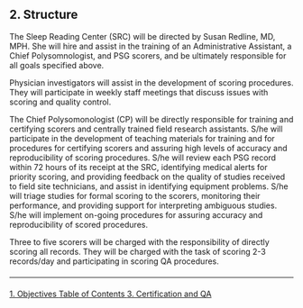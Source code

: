 ## 2. Structure

The Sleep Reading Center (SRC) will be directed by Susan Redline, MD, MPH.  She will hire and assist in the training of an Administrative Assistant, a Chief Polysomnologist, and PSG scorers, and be ultimately responsible for all goals specified above.

Physician investigators will assist in the development of scoring procedures.  They will participate in weekly staff meetings that discuss issues with scoring and quality control.

The Chief Polysomonologist (CP) will be directly responsible for training and certifying scorers and centrally trained field research assistants.  S/he will participate in the development of teaching materials for training and for procedures for certifying scorers and assuring high levels of accuracy and reproducibility of scoring procedures.  S/he will review each PSG record within 72 hours of its receipt at the SRC, identifying medical alerts for priority scoring, and providing feedback on the quality of studies received to field site technicians, and assist in identifying equipment problems.   S/he will triage studies for formal scoring to the scorers, monitoring their performance, and providing support for interpreting ambiguous studies.  S/he will implement on-going procedures for assuring accuracy and reproducibility of scored procedures.

Three to five scorers will be charged with the responsibility of directly scoring all records.  They will be charged with the task of scoring 2-3 records/day and participating in scoring QA procedures.

<hr class="soften" style="margin-top: 20px;margin-bottom: 20px;"/>

<div class="center">
<div class="btn-group">
  <a href=":datasets_path:/shhs/pages/mop/6-10-mop-objectives.md" class="btn btn-default">
    <span class="glyphicon glyphicon-chevron-left"></span>
    1. Objectives
  </a>

  <a href=":datasets_path:/shhs/pages/mop/6-00-mop-toc.md" class="btn btn-default">
    <span class="glyphicon glyphicon-chevron-up"></span>
    Table of Contents
  </a>

  <a href=":datasets_path:/shhs/pages/mop/6-30-mop-certification-and-qa.md" class="btn btn-success">
    3. Certification and QA
    <span class="glyphicon glyphicon-chevron-right"></span>
  </a>
</div>
</div>
